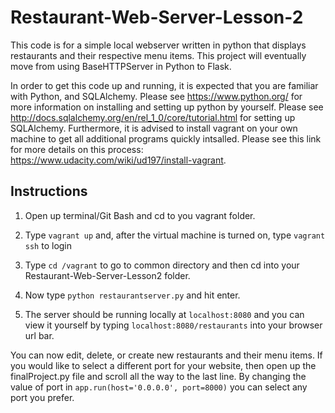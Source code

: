 # Restaurant-Web-Server-Lesson-2
This code is for a simple local webserver written in python that displays restaurants and their respective menu items.
This project will eventually move from using BaseHTTPServer in Python to Flask.

In order to get this code up and running, it is expected that you are familiar with Python, and SQLAlchemy. Please see https://www.python.org/ for more information on installing and setting up python by yourself. Please see http://docs.sqlalchemy.org/en/rel_1_0/core/tutorial.html for setting up SQLAlchemy. Furthermore, it is advised to install vagrant on your own machine to get all additional programs quickly intsalled. Please see this link for more details on this process: https://www.udacity.com/wiki/ud197/install-vagrant.

## Instructions

1. Open up terminal/Git Bash and cd to you vagrant folder.

2. Type `vagrant up` and, after the virtual machine is turned on, type `vagrant ssh` to login

3. Type `cd /vagrant` to go to common directory and then cd into your Restaurant-Web-Server-Lesson2 folder.

4. Now type `python restaurantserver.py` and hit enter.

5. The server should be running locally at `localhost:8080` and you can view it yourself by typing `localhost:8080/restaurants` into your browser url bar.

You can now edit, delete, or create new restaurants and their menu items. If you would like to select a different port for your website, then open up the finalProject.py file and scroll all the way to the last line. By changing the value of port in `app.run(host='0.0.0.0', port=8000)` you can select any port you prefer. 
